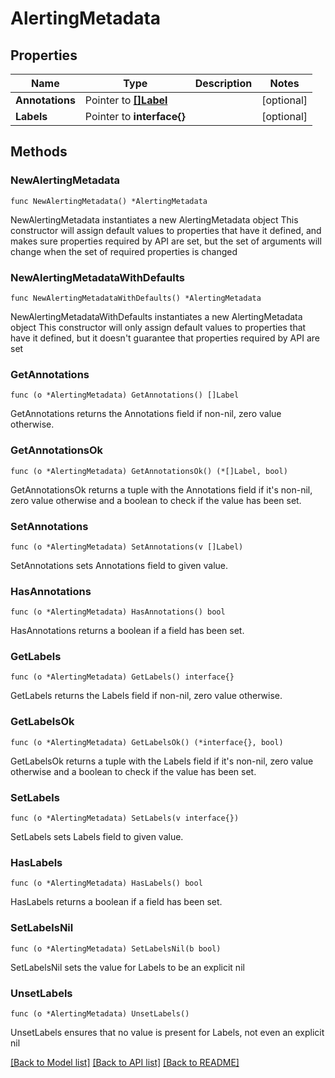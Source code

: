 # AlertingMetadata

## Properties

Name | Type | Description | Notes
------------ | ------------- | ------------- | -------------
**Annotations** | Pointer to [**[]Label**](Label.md) |  | [optional] 
**Labels** | Pointer to **interface{}** |  | [optional] 

## Methods

### NewAlertingMetadata

`func NewAlertingMetadata() *AlertingMetadata`

NewAlertingMetadata instantiates a new AlertingMetadata object
This constructor will assign default values to properties that have it defined,
and makes sure properties required by API are set, but the set of arguments
will change when the set of required properties is changed

### NewAlertingMetadataWithDefaults

`func NewAlertingMetadataWithDefaults() *AlertingMetadata`

NewAlertingMetadataWithDefaults instantiates a new AlertingMetadata object
This constructor will only assign default values to properties that have it defined,
but it doesn't guarantee that properties required by API are set

### GetAnnotations

`func (o *AlertingMetadata) GetAnnotations() []Label`

GetAnnotations returns the Annotations field if non-nil, zero value otherwise.

### GetAnnotationsOk

`func (o *AlertingMetadata) GetAnnotationsOk() (*[]Label, bool)`

GetAnnotationsOk returns a tuple with the Annotations field if it's non-nil, zero value otherwise
and a boolean to check if the value has been set.

### SetAnnotations

`func (o *AlertingMetadata) SetAnnotations(v []Label)`

SetAnnotations sets Annotations field to given value.

### HasAnnotations

`func (o *AlertingMetadata) HasAnnotations() bool`

HasAnnotations returns a boolean if a field has been set.

### GetLabels

`func (o *AlertingMetadata) GetLabels() interface{}`

GetLabels returns the Labels field if non-nil, zero value otherwise.

### GetLabelsOk

`func (o *AlertingMetadata) GetLabelsOk() (*interface{}, bool)`

GetLabelsOk returns a tuple with the Labels field if it's non-nil, zero value otherwise
and a boolean to check if the value has been set.

### SetLabels

`func (o *AlertingMetadata) SetLabels(v interface{})`

SetLabels sets Labels field to given value.

### HasLabels

`func (o *AlertingMetadata) HasLabels() bool`

HasLabels returns a boolean if a field has been set.

### SetLabelsNil

`func (o *AlertingMetadata) SetLabelsNil(b bool)`

 SetLabelsNil sets the value for Labels to be an explicit nil

### UnsetLabels
`func (o *AlertingMetadata) UnsetLabels()`

UnsetLabels ensures that no value is present for Labels, not even an explicit nil

[[Back to Model list]](../README.md#documentation-for-models) [[Back to API list]](../README.md#documentation-for-api-endpoints) [[Back to README]](../README.md)


